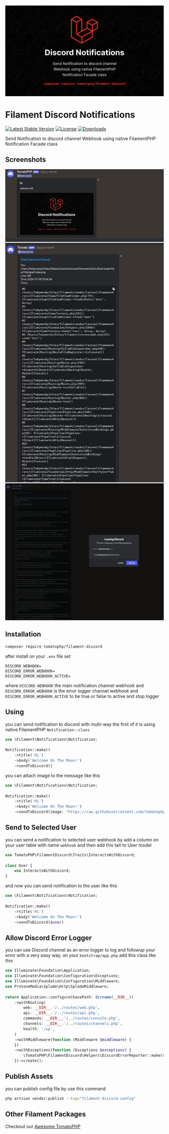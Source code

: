 ![Screenshot](https://raw.githubusercontent.com/tomatophp/filament-discord/master/arts/3x1io-tomato-discord.jpg)

# Filament Discord Notifications

[![Latest Stable Version](https://poser.pugx.org/tomatophp/filament-discord/version.svg)](https://packagist.org/packages/tomatophp/filament-discord)
[![License](https://poser.pugx.org/tomatophp/filament-discord/license.svg)](https://packagist.org/packages/tomatophp/filament-discord)
[![Downloads](https://poser.pugx.org/tomatophp/filament-discord/d/total.svg)](https://packagist.org/packages/tomatophp/filament-discord)

Send Notification to discord channel Webhook using native FilamentPHP Notification Facade class

## Screenshots

![Notification](https://raw.githubusercontent.com/tomatophp/filament-discord/master/arts/notification.png)
![Error Log](https://raw.githubusercontent.com/tomatophp/filament-discord/master/arts/error-log.png)
![Error Log Link](https://raw.githubusercontent.com/tomatophp/filament-discord/master/arts/error-log-link.png)

## Installation

```bash
composer require tomatophp/filament-discord
```
after install on your `.env` file set 

```.dotenv
DISCORD_WEBHOOK=
DISCORD_ERROR_WEBHOOK=
DISCORD_ERROR_WEBHOOK_ACTIVE=
```

where `DISCORD_WEBHOOK` the main notification channel webhook and `DISCORD_ERROR_WEBHOOK` is the error logger channel webhook and `DISCORD_ERROR_WEBHOOK_ACTIVE` to be true or false to active and stop logger

## Using

you can send notification to discord with multi-way the first of it is using native FilamentPHP `Notification::class`

```php
use \Filament\Notifications\Notification;

Notification::make()
    ->title('Hi')
    ->body('Welcome On The Moon!')
    ->sendToDiscord()
```

you can attach image to the message like this 

```php
use \Filament\Notifications\Notification;

Notification::make()
    ->title('Hi')
    ->body('Welcome On The Moon!')
    ->sendToDiscord(image: "https://raw.githubusercontent.com/tomatophp/filament-discord/master/arts/3x1io-tomato-discord.jpg")
```

## Send to Selected User

you can send a notification to selected user webhook by add a column on your user table with name `webhook` and then add this tait to User model

```php
use TomatoPHP\FilamentDiscord\Traits\InteractsWithDiscord;

class User {
    use InteractsWithDiscord;
}
```

and now you can send notification to the user like this

```php
use \Filament\Notifications\Notification;

Notification::make()
    ->title('Hi')
    ->body('Welcome On The Moon!')
    ->sendToDiscord($user)
```

## Allow Discord Error Logger

you can use Discord channel as an error logger to log and followup your error with a very easy way, on your `bootstrap/app.php` add this class like this

```php
use Illuminate\Foundation\Application;
use Illuminate\Foundation\Configuration\Exceptions;
use Illuminate\Foundation\Configuration\Middleware;
use ProtoneMedia\Splade\Http\SpladeMiddleware;

return Application::configure(basePath: dirname(__DIR__))
    ->withRouting(
        web: __DIR__.'/../routes/web.php',
        api: __DIR__.'/../routes/api.php',
        commands: __DIR__.'/../routes/console.php',
        channels: __DIR__.'/../routes/channels.php',
        health: '/up',
    )
    ->withMiddleware(function (Middleware $middleware) {
    })
    ->withExceptions(function (Exceptions $exceptions) {
        \TomatoPHP\FilamentDiscord\Helpers\DiscordErrorReporter::make($exceptions);
    })->create();
```

## Publish Assets

you can publish config file by use this command

```bash
php artisan vendor:publish --tag="filament-discord-config"
```

## Other Filament Packages

Checkout our [Awesome TomatoPHP](https://github.com/tomatophp/awesome)
